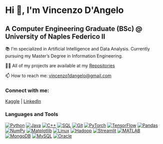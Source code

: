<p align="center">
  <h1>Hi 👋, I'm Vincenzo D'Angelo</h1>
  <h2>A Computer Engineering Graduate (BSc) @ University of Naples Federico II</h2>
</p>

📚 I'm specialized in Artificial Intelligence and Data Analysis. Currently pursuing my Master’s Degree in Information Engineering.

👨‍💻 All of my projects are available at my [Repositories](https://github.com/vincenzodan?tab=repositories)  

📫 How to reach me: vincenzo1dangelo@gmail.com  

### Connect with me:  
[Kaggle](https://www.kaggle.com/vincenzodangelo) | [LinkedIn](https://www.linkedin.com/in/vincenzodangelo)

### Languages and Tools

[![Python](https://img.shields.io/badge/Python-3776AB?style=for-the-badge&logo=python&logoColor=white)](https://www.python.org/) 
[![Java](https://img.shields.io/badge/Java-007396?style=for-the-badge&logo=java&logoColor=white)](https://www.java.com/) 
[![C++](https://img.shields.io/badge/C++-00599C?style=for-the-badge&logo=c%2B%2B&logoColor=white)](https://isocpp.org/) 
[![SQL](https://img.shields.io/badge/SQL-4479A1?style=for-the-badge&logo=postgresql&logoColor=white)](https://www.postgresql.org/) 
[![Git](https://img.shields.io/badge/Git-F05032?style=for-the-badge&logo=git&logoColor=white)](https://git-scm.com/) 
[![PyTorch](https://img.shields.io/badge/PyTorch-EE4C2C?style=for-the-badge&logo=pytorch&logoColor=white)](https://pytorch.org/) 
[![TensorFlow](https://img.shields.io/badge/TensorFlow-FF6F00?style=for-the-badge&logo=tensorflow&logoColor=white)](https://www.tensorflow.org/) 
[![Pandas](https://img.shields.io/badge/Pandas-150458?style=for-the-badge&logo=pandas&logoColor=white)](https://pandas.pydata.org/) 
[![NumPy](https://img.shields.io/badge/NumPy-013243?style=for-the-badge&logo=numpy&logoColor=white)](https://numpy.org/) 
[![Matplotlib](https://img.shields.io/badge/Matplotlib-11557C?style=for-the-badge&logo=matplotlib&logoColor=white)](https://matplotlib.org/) 
[![Linux](https://img.shields.io/badge/Linux-FCC624?style=for-the-badge&logo=linux&logoColor=black)](https://www.linux.org/) 
[![Hadoop](https://img.shields.io/badge/Hadoop-66CCFF?style=for-the-badge&logo=apachehadoop&logoColor=white)](https://hadoop.apache.org/) 
[![Streamlit](https://img.shields.io/badge/Streamlit-FF4B4B?style=for-the-badge&logo=streamlit&logoColor=white)](https://streamlit.io/) 
[![MATLAB](https://img.shields.io/badge/MATLAB-0076A8?style=for-the-badge&logo=matlab&logoColor=white)](https://www.mathworks.com/products/matlab.html) 
[![MongoDB](https://img.shields.io/badge/MongoDB-47A248?style=for-the-badge&logo=mongodb&logoColor=white)](https://www.mongodb.com/) 
[![MySQL](https://img.shields.io/badge/MySQL-4479A1?style=for-the-badge&logo=mysql&logoColor=white)](https://www.mysql.com/) 
[![Oracle](https://img.shields.io/badge/Oracle-F80000?style=for-the-badge&logo=oracle&logoColor=white)](https://www.oracle.com/)


